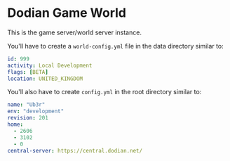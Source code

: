 # Dodian Game World
This is the game server/world server instance.

You'll have to create a `world-config.yml` file in the data directory similar to:
```yaml
id: 999
activity: Local Development
flags: [BETA]
location: UNITED_KINGDOM
```

You'll also have to create `config.yml` in the root directory similar to:
```yaml
name: "Ub3r"
env: "development"
revision: 201
home:
  - 2606
  - 3102
  - 0
central-server: https://central.dodian.net/
```
